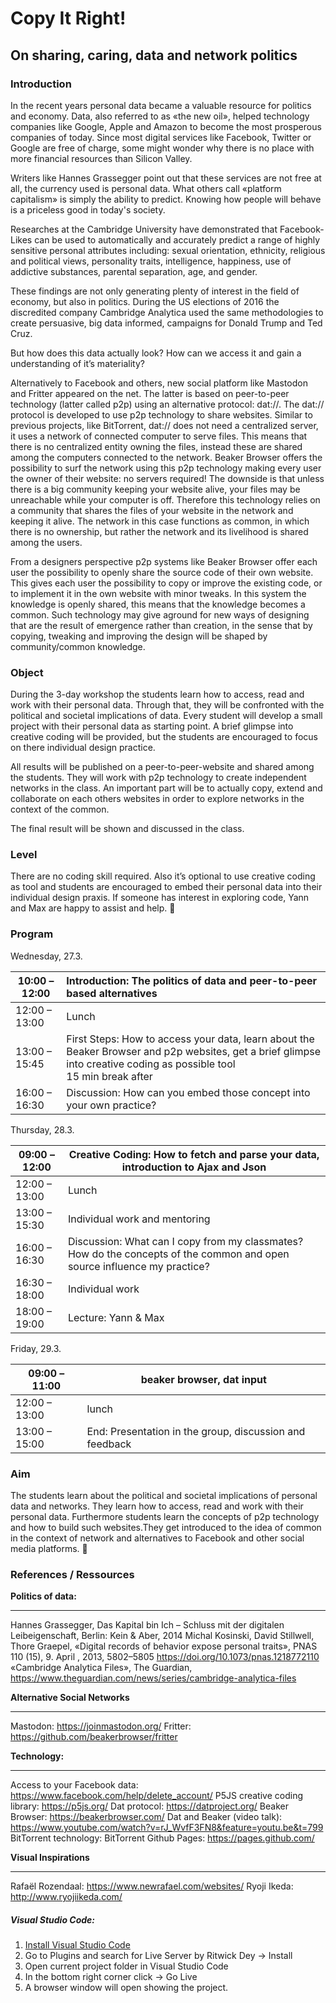 # Copy It Right! 
## On sharing, caring, data and network politics

### Introduction

In the recent years personal data became a valuable resource for politics and economy. Data, also referred to as «the new oil», helped technology companies like Google, Apple and Amazon to become the most prosperous companies of today. Since most digital services like Facebook, Twitter or Google are free of charge, some might wonder why there is no place with more financial resources than Silicon Valley. 

Writers like Hannes Grassegger point out that these services are not free at all, the currency used is personal data. What others call «platform capitalism» is simply the ability to predict. Knowing how people will behave is a priceless good in today's society. 

Researches at the Cambridge University have demonstrated that Facebook-Likes can be used to automatically and accurately predict a range of highly sensitive personal attributes including: sexual orientation, ethnicity, religious and political views, personality traits, intelligence, happiness, use of addictive substances, parental separation, age, and gender.

These findings are not only generating plenty of interest in the field of economy, but also in politics. During the US elections of 2016 the discredited company Cambridge Analytica used the same methodologies to create persuasive, big data informed, campaigns for Donald Trump and Ted Cruz.

But how does this data actually look? How can we access it and gain a understanding of it’s materiality?

Alternatively to Facebook and others, new social platform like Mastodon and Fritter appeared on the net. The latter is based on peer-to-peer technology (latter called p2p) using an alternative protocol: dat://. The dat:// protocol is developed to use p2p technology to share websites. Similar to previous projects, like BitTorrent, dat://  does not need a centralized server, it uses a network of connected computer to serve files. This means that there is no centralized entity owning the files, instead these are shared among the computers connected to the network. Beaker Browser offers the possibility to surf the network using this p2p technology making every user the owner of their website: no servers required! The downside is that unless there is a big community keeping your website alive, your files may be unreachable while your computer is off. Therefore this technology relies on a community that shares the files of your website in the network and keeping it alive. The network in this case functions as common, in which there is no ownership, but rather the network and its livelihood is shared among the users.

From a designers perspective p2p systems like Beaker Browser offer each user the possibility to openly share the source code of their own website. This gives each user the possibility to copy or improve the existing code, or to implement it in the own website with minor tweaks. In this system the knowledge is openly shared, this means that the knowledge becomes a common. Such technology may give aground for new ways of designing that are the result of emergence rather than creation, in the sense that by copying, tweaking and improving the design will be shaped by community/common knowledge.

### Object

During the 3-day workshop the students learn how to access, read and work with their personal data. Through that, they will be confronted with the political and societal implications of data. Every student will develop a small project with their personal data as starting point. A brief glimpse into creative coding will be provided, but the students are encouraged to focus on there individual design practice.  

All results will be published on a peer-to-peer-website and shared among the students. They will work with p2p technology to create independent networks in the class. An important part will be to actually copy, extend and collaborate on each others websites in order to explore networks in the context of the common. 

The final result will be shown and discussed in the class.

### Level

There are no coding skill required. Also it’s optional to use creative coding as tool and students are encouraged to embed their personal data into their individual design praxis. If someone has interest in exploring code, Yann and Max are happy to assist and help.


### Program

Wednesday, 27.3.

| 10:00 – 12:00 | Introduction: The politics of data and peer-to-peer based alternatives |
| ------------- | :----------------------------------------------------------- |
| 12:00 – 13:00 | Lunch                                                        |
| 13:00 – 15:45 | First Steps: How to access your data, learn about the Beaker Browser and p2p websites, get a brief glimpse into creative coding as possible tool<br/>15 min break after |
| 16:00 – 16:30 | Discussion: How can you embed those concept into your own practice? |

Thursday, 28.3.

| 09:00 – 12:00 | Creative Coding: How to fetch and parse your data, introduction to Ajax and Json |
| ------------- | ------------------------------------------------------------ |
| 12:00 – 13:00 | Lunch                                                        |
| 13:00 – 15:30 | Individual work and mentoring                                |
| 16:00 – 16:30 | Discussion: What can I copy from my classmates? How do the concepts of the common and open source influence my practice? |
| 16:30 – 18:00 | Individual work                                              |
| 18:00 – 19:00 | Lecture: Yann & Max                                          |

Friday, 29.3.

| 09:00 – 11:00 | beaker browser, dat input                               |
| ------------- | ------------------------------------------------------- |
| 12:00 – 13:00 | lunch                                                   |
| 13:00 – 15:00 | End: Presentation in the group, discussion and feedback |

### Aim

The students learn about the political and societal implications of personal data and networks. They learn how to access, read and work with their personal data. Furthermore students learn the concepts of p2p technology and how to build such websites.They get introduced to the idea of common in the context of network and alternatives to Facebook and other social media platforms.


### References / Ressources

**Politics of data:**

-------------------------

Hannes Grassegger, Das Kapital bin Ich – Schluss mit der digitalen Leibeigenschaft, Berlin: Kein & Aber, 2014
Michal Kosinski, David Stillwell, Thore Graepel, «Digital records of behavior expose personal traits», PNAS 110 (15), 9. April , 2013, 5802–5805
https://doi.org/10.1073/pnas.1218772110
«Cambridge Analytica Files», The Guardian, https://www.theguardian.com/news/series/cambridge-analytica-files



**Alternative Social Networks**

----------------------------------------------

Mastodon: https://joinmastodon.org/
Fritter: https://github.com/beakerbrowser/fritter



**Technology:**

---------------------------

Access to your Facebook data: https://www.facebook.com/help/delete_account/ 
P5JS creative coding library: https://p5js.org/
Dat protocol: https://datproject.org/
Beaker Browser: https://beakerbrowser.com/
Dat and Beaker (video talk): https://www.youtube.com/watch?v=rJ_WvfF3FN8&feature=youtu.be&t=799
BitTorrent technology: BitTorrent
Github Pages: https://pages.github.com/



**Visual Inspirations**

-----------------------------------

Rafaël Rozendaal: https://www.newrafael.com/websites/ 
Ryoji Ikeda: http://www.ryojiikeda.com/

##### Visual Studio Code:

1. [Install Visual Studio Code](https://code.visualstudio.com/)
2. Go to Plugins and search for Live Server by Ritwick Dey -> Install
3. Open current project folder in Visual Studio Code
4. In the bottom right corner click -> Go Live
5. A browser window will open showing the project.